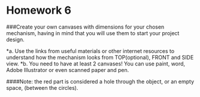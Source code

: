 # Homework 6

###Create your own canvases with dimensions for your chosen mechanism, having in mind that you will use them to start your project design.

*a. Use the links from useful materials or other internet resources to understand how the mechanism looks from TOP(optional), FRONT and SIDE view.
*b. You need to have at least 2 canvases! You can use paint, word, Adobe Illustrator or even scanned paper and pen.

####Note: the red part is considered a hole through the object, or an empty space, (between the circles).